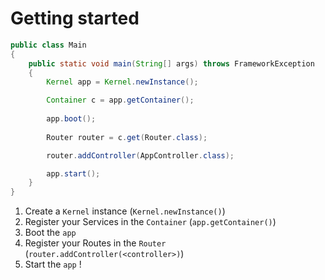 # Getting started

```java
public class Main
{
    public static void main(String[] args) throws FrameworkException
    {
        Kernel app = Kernel.newInstance();

        Container c = app.getContainer();
        
        app.boot();
        
        Router router = c.get(Router.class);

        router.addController(AppController.class);

        app.start();
    }
}
```

1. Create a `Kernel` instance (`Kernel.newInstance()`)
2. Register your Services in the `Container` (`app.getContainer()`)
3. Boot the `app`
4. Register your Routes in the `Router` (`router.addController(<controller>)`)
5. Start the `app` !
